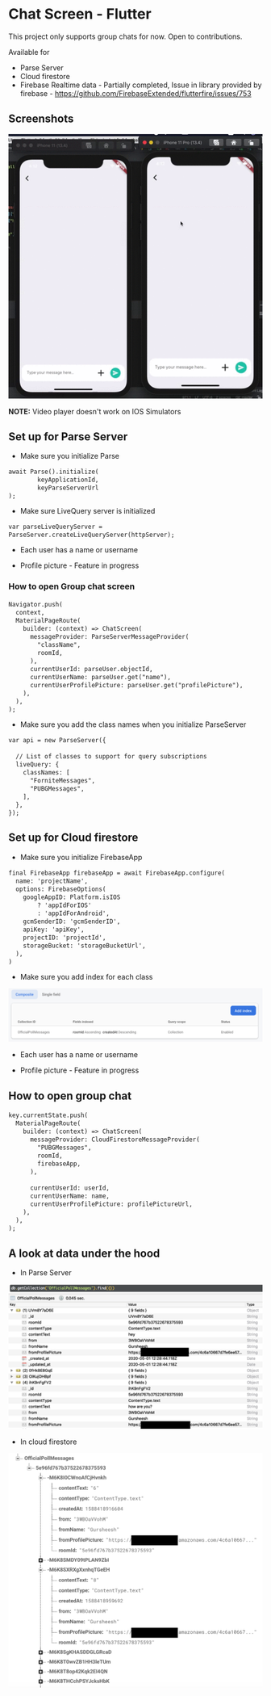 # Chat Screen - Flutter

This project only supports group chats for now. Open to contributions.

Available for

* Parse Server
* Cloud firestore
* Firebase Realtime data - Partially completed, Issue in library provided by firebase - https://github.com/FirebaseExtended/flutterfire/issues/753

## Screenshots

![Demo 1](/screenshots/show1.gif)

**NOTE:** Video player doesn't work on IOS Simulators

## Set up for Parse Server

* Make sure you initialize Parse

```
await Parse().initialize(
        keyApplicationId,
        keyParseServerUrl
);
```
* Make sure LiveQuery server is initialized
```
var parseLiveQueryServer = ParseServer.createLiveQueryServer(httpServer);
```

* Each user has a name or username

* Profile picture - Feature in progress

### How to open Group chat screen

```
Navigator.push(
  context,
  MaterialPageRoute(
    builder: (context) => ChatScreen(
      messageProvider: ParseServerMessageProvider(
        "className",
        roomId,
      ),
      currentUserId: parseUser.objectId,
      currentUserName: parseUser.get("name"),
      currentUserProfilePicture: parseUser.get("profilePicture"),
    ),
  ),
);
```
* Make sure you add the class names when you initialize ParseServer

```
var api = new ParseServer({

  // List of classes to support for query subscriptions
  liveQuery: {
    classNames: [
      "ForniteMessages",
      "PUBGMessages",
    ],
  },
});
```

## Set up for Cloud firestore

* Make sure you initialize FirebaseApp

```
final FirebaseApp firebaseApp = await FirebaseApp.configure(
  name: 'projectName',
  options: FirebaseOptions(
    googleAppID: Platform.isIOS
        ? 'appIdForIOS'
        : 'appIdForAndroid',
    gcmSenderID: 'gcmSenderID',
    apiKey: 'apiKey',
    projectID: 'projectId',
    storageBucket: 'storageBucketUrl',
  ),
)
```

* Make sure you add index for each class

![Example index](/screenshots/firebase_index.png)

* Each user has a name or username

* Profile picture - Feature in progress

## How to open group chat

    key.currentState.push(
      MaterialPageRoute(
        builder: (context) => ChatScreen(
          messageProvider: CloudFirestoreMessageProvider(
            "PUBGMessages",
            roomId,
            firebaseApp,
          ),

          currentUserId: userId,
          currentUserName: name,
          currentUserProfilePicture: profilePictureUrl,
        ),
      ),
    );


## A look at data under the hood

* In Parse Server

![Example index](/screenshots/parse_server_mongodb_snapshot.png)

* In cloud firestore

![Example index](/screenshots/cloud_firestore_snapshot.png)


